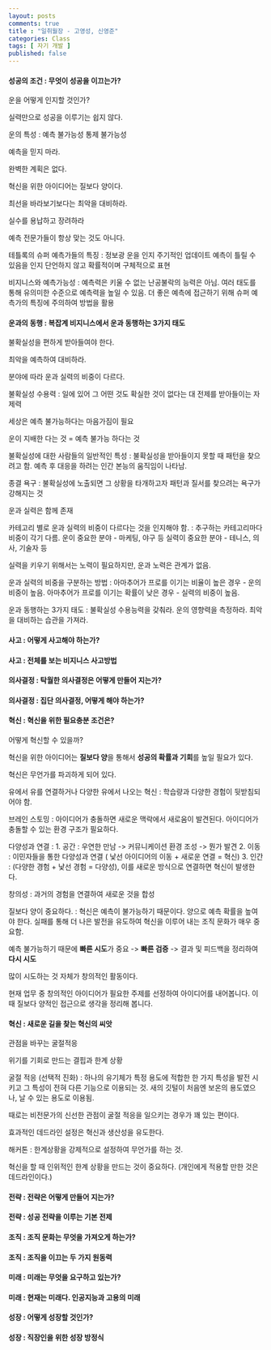 ```yaml
---
layout: posts
comments: true
title : "일취월장 - 고영성, 신영준"
categories: Class
tags: [ 자기 개발 ]
published: false
---
```


#### 성공의 조건 : 무엇이 성공을 이끄는가?

운을 어떻게 인지할 것인가?

실력만으로 성공을 이루기는 쉽지 않다.

운의 특성
 : 예측 불가능성
   통제 불가능성

예측을 믿지 마라.

완벽한 계획은 없다.

혁신을 위한 아이디어는 질보다 양이다.

최선을 바라보기보다는 최악을 대비하라.

실수를 용납하고 장려하라

예측 전문가들이 항상 맞는 것도 아니다.

테틀록의 슈퍼 예측가들의 특징
 : 정보광
   운을 인지
   주기적인 업데이트
   예측이 틀릴 수 있음을 인지
   단언하지 않고 확률적이며 구체적으로 표현

비지니스와 예측가능성
 : 예측력은 키울 수 없는 난공불락의 능력은 아님.
   여러 태도를 통해 유의미한 수준으로 예측력을 높일 수 있음.
   더 좋은 예측에 접근하기 위해 슈퍼 예측가의 특징에 주의하여 방법을 활용

#### 운과의 동행 : 복잡계 비지니스에서 운과 동행하는 3가지 태도

불확실성을 편하게 받아들여야 한다.

최악을 예측하여 대비하라.

분야에 따라 운과 실력의 비중이 다르다.

불확실성 수용력
 : 일에 있어 그 어떤 것도 확실한 것이 없다는 대 전제를 받아들이는 자제력

세상은 예측 불가능하다는 마음가짐이 필요

운이 지배한 다는 것 = 예측 불가능 하다는 것

불확실성에 대한 사람들의 일반적인 특성
 : 불확실성을 받아들이지 못할 때 패턴을 찾으려고 함.
   예측 후 대응을 하려는 인간 본능의 움직임이 나타남.

종결 욕구
 : 불확실성에 노출되면 그 상황을 타개하고자 패턴과 질서를 찾으려는 욕구가 강해지는 것

운과 실력은 함께 존재

카테고리 별로 운과 실력의 비중이 다르다는 것을 인지해야 함.
 : 추구하는 카테고리마다 비중이 각기 다름.
   운이 중요한 분야 - 마케팅, 야구 등
   실력이 중요한 분야 - 테니스, 의사, 기술자 등

실력을 키우기 위해서는 노력이 필요하지만, 운과 노력은 관계가 없음.

운과 실력의 비중을 구분하는 방법
 : 아마추어가 프로를 이기는 비율이 높은 경우 - 운의 비중이 높음.
   아마추어가 프로를 이기는 확률이 낮은 경우 - 실력의 비중이 높음.

운과 동행하는 3가지 태도
 : 불확실성 수용능력을 갖춰라.
   운의 영향력을 측정하라.
   최악을 대비하는 습관을 가져라.

#### 사고 : 어떻게 사고해야 하는가?

#### 사고 : 전체를 보는 비지니스 사고방법

#### 의사결정 : 탁월한 의사결정은 어떻게 만들어 지는가?

#### 의사결정 : 집단 의사결정, 어떻게 해야 하는가?

#### 혁신 : 혁신을 위한 필요충분 조건은?

어떻게 혁신할 수 있을까?

혁신을 위한 아이디어는 **질보다 양**을 통해서 **성공의 확률과 기회**를 높일 필요가 있다.

혁신은 무언가를 파괴하게 되어 있다.

유에서 유를 연결하거나 다양한 유에서 나오는 혁신
 : 학습량과 다양한 경험이 뒷받침되어야 함.

브레인 스토밍
 : 아이디어가 충돌하면 새로운 맥락에서 새로움이 발견된다.
   아이디어가 충돌할 수 있는 환경 구조가 필요하다.

다양성과 연결
 : 1. 공간 : 우연한 만남 -> 커뮤니케이션 환경 조성 -> 뭔가 발견
   2. 이동 : 이민자들을 통한 다양성과 연결 ( 낯선 아이디어의 이동 + 새로운 연결 = 혁신)
   3. 인간 : (다양한 경험 + 낯선 경험 = 다양성), 이를 새로운 방식으로 연결하면 혁신이 발생한다.

창의성 : 과거의 경험을 연결하여 새로운 것을 합성

질보다 양이 중요하다.
 : 혁신은 예측이 불가능하기 때문이다.
   양으로 예측 확률을 높여야 한다.
   실패를 통해 더 나은 발전을 유도하여 혁신을 이루어 내는 조직 문화가 매우 중요함.

예측 불가능하기 때문에 **빠른 시도**가 중요 -> **빠른 검증** -> 결과 및 피드백을 정리하여 **다시 시도**

많이 시도하는 것 자체가 창의적인 활동이다.

현재 업무 중 창의적인 아이디어가 필요한 주제를 선정하여 아이디어를 내어봅니다.
이 때 질보다 양적인 접근으로 생각을 정리해 봅니다.

#### 혁신 : 새로운 길을 찾는 혁신의 씨앗

관점을 바꾸는 굴절적응

위기를 기회로 만드는 결핍과 한계 상황

굴절 적응 (선택적 진화)
 : 하나의 유기체가 특정 용도에 적합한 한 가지 특성을 발전 시키고
   그 특성이 전혀 다른 기능으로 이용되는 것.
   새의 깃털이 처음엔 보온의 용도였으나, 날 수 있는 용도로 이용됨.

때로는 비전문가의 신선한 관점이 굴절 적응을 일으키는 경우가 꽤 있는 편이다.

효과적인 데드라인 설정은 혁신과 생산성을 유도한다.

해커톤
 : 한계상황을 강제적으로 설정하여 무언가를 하는 것.

혁신을 할 때 인위적인 한계 상황을 만드는 것이 중요하다. (개인에게 적용할 만한 것은 데드라인이다.)

#### 전략 : 전략은 어떻게 만들어 지는가?

#### 전략 : 성공 전략을 이루는 기본 전제

#### 조직 : 조직 문화는 무엇을 가져오게 하는가?

#### 조직 : 조직을 이끄는 두 가지 원동력

#### 미래 : 미래는 무엇을 요구하고 있는가?

#### 미래 : 현재는 미래다. 인공지능과 고용의 미래

#### 성장 : 어떻게 성장할 것인가?

#### 성장 : 직장인을 위한 성장 방정식
